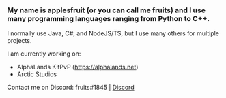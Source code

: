 ### My name is applesfruit (or you can call me fruits) and I use many programming languages ranging from Python to C++.

I normally use Java, C#, and NodeJS/TS, but I use many others for multiple projects.

I am currently working on:
 - AlphaLands KitPvP (https://alphalands.net)
 - Arctic Studios

Contact me on Discord: fruits#1845 | [Discord](https://discord.gg/eRFyvbdFE8)
